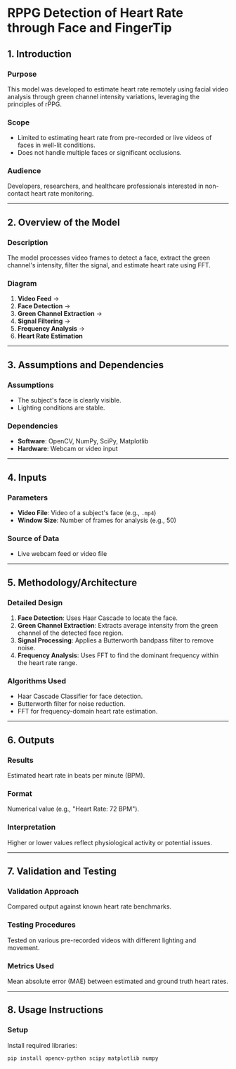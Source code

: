 # RPPG Detection of Heart Rate through Face and FingerTip

## 1. Introduction
### Purpose
This model was developed to estimate heart rate remotely using facial video analysis through green channel intensity variations, leveraging the principles of rPPG.  

### Scope
- Limited to estimating heart rate from pre-recorded or live videos of faces in well-lit conditions.
- Does not handle multiple faces or significant occlusions.

### Audience
Developers, researchers, and healthcare professionals interested in non-contact heart rate monitoring.

---

## 2. Overview of the Model
### Description
The model processes video frames to detect a face, extract the green channel's intensity, filter the signal, and estimate heart rate using FFT.  

### Diagram
1. **Video Feed** →  
2. **Face Detection** →  
3. **Green Channel Extraction** →  
4. **Signal Filtering** →  
5. **Frequency Analysis** →  
6. **Heart Rate Estimation**  

---

## 3. Assumptions and Dependencies
### Assumptions
- The subject's face is clearly visible.  
- Lighting conditions are stable.  

### Dependencies
- **Software**: OpenCV, NumPy, SciPy, Matplotlib  
- **Hardware**: Webcam or video input  

---

## 4. Inputs
### Parameters
- **Video File**: Video of a subject's face (e.g., `.mp4`)  
- **Window Size**: Number of frames for analysis (e.g., 50)  

### Source of Data
- Live webcam feed or video file  

---

## 5. Methodology/Architecture
### Detailed Design
1. **Face Detection**: Uses Haar Cascade to locate the face.  
2. **Green Channel Extraction**: Extracts average intensity from the green channel of the detected face region.  
3. **Signal Processing**: Applies a Butterworth bandpass filter to remove noise.  
4. **Frequency Analysis**: Uses FFT to find the dominant frequency within the heart rate range.  

### Algorithms Used
- Haar Cascade Classifier for face detection.  
- Butterworth filter for noise reduction.  
- FFT for frequency-domain heart rate estimation.  

---

## 6. Outputs
### Results
Estimated heart rate in beats per minute (BPM).  

### Format
Numerical value (e.g., "Heart Rate: 72 BPM").  

### Interpretation
Higher or lower values reflect physiological activity or potential issues.

---

## 7. Validation and Testing
### Validation Approach
Compared output against known heart rate benchmarks.  

### Testing Procedures
Tested on various pre-recorded videos with different lighting and movement.  

### Metrics Used
Mean absolute error (MAE) between estimated and ground truth heart rates.  

---

## 8. Usage Instructions
### Setup
Install required libraries:  
```bash
pip install opencv-python scipy matplotlib numpy
